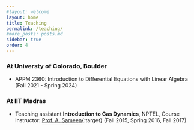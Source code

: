 ```yaml
---
#layout: welcome
layout: home
title: Teaching
permalink: /teaching/
#more_posts: posts.md
sidebar: true
order: 4
---
```


### At Universty of Colorado, Boulder
* APPM 2360: Introduction to Differential Equations with Linear Algebra (Fall 2021 - Spring 2024)

### At IIT Madras
* Teaching assistant **Introduction to Gas Dynamics**, NPTEL, Course instructor: [Prof. A. Sameen](https://home.iitm.ac.in/sameen/){:target} (Fall 2015, Spring 2016, Fall 2017)

